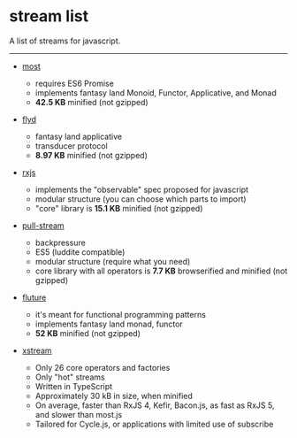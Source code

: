 # stream list

A list of streams for javascript. 

---------------------------

* [most](https://github.com/cujojs/most)
  * requires ES6 Promise
  * implements fantasy land Monoid, Functor, Applicative, and Monad
  * **42.5 KB** minified (not gzipped)

* [flyd](https://github.com/paldepind/flyd)
  * fantasy land applicative
  * transducer protocol
  * **8.97 KB** minified (not gzipped)

* [rxjs](https://github.com/Reactive-Extensions/RxJS)
  * implements the "observable" spec proposed for javascript
  * modular structure (you can choose which parts to import)
  * "core" library is **15.1 KB** minified (not gzipped)

* [pull-stream](https://github.com/pull-stream/pull-stream)
  * backpressure
  * ES5 (luddite compatible)
  * modular structure (require what you need)
  * core library with all operators is **7.7 KB** browserified and minified (not gzipped)

* [fluture](https://github.com/fluture-js/Fluture)
  * it's meant for functional programming patterns
  * implements fantasy land monad, functor
  * **52 KB** minified (not gzipped)

* [xstream](https://github.com/staltz/xstream)
  * Only 26 core operators and factories
  * Only "hot" streams
  * Written in TypeScript
  * Approximately 30 kB in size, when minified
  * On average, faster than RxJS 4, Kefir, Bacon.js, as fast as RxJS 5, and slower than most.js
  * Tailored for Cycle.js, or applications with limited use of subscribe


